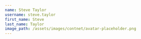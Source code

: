 ```yaml
---
name: Steve Taylor
username: steve.taylor
first_name: Steve
last_name: Taylor
image_path: /assets/images/contnet/avatar-placeholder.png
---
```

